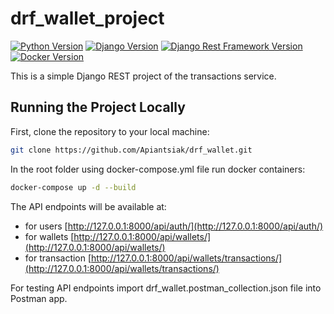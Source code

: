 # drf_wallet_project

[![Python Version](https://img.shields.io/badge/python-3.10-brightgreen.svg)](https://python.org)
[![Django Version](https://img.shields.io/badge/django-4.1.2-brightgreen.svg)](https://djangoproject.com)
[![Django Rest Framework Version](https://img.shields.io/badge/djangorestframework-3.14.0-brightgreen.svg)](https://www.django-rest-framework.org/)
[![Docker Version](https://img.shields.io/badge/docker-latest-brightgreen.svg)](https://docs.docker.com/)

This is a simple Django REST project of the transactions service.

## Running the Project Locally

First, clone the repository to your local machine:

```bash
git clone https://github.com/Apiantsiak/drf_wallet.git
```

In the root folder using docker-compose.yml file run docker containers:

```bash
docker-compose up -d --build
```

The API endpoints will be available at:
 - for users [http://127.0.0.1:8000/api/auth/](http://127.0.0.1:8000/api/auth/)
 - for wallets [http://127.0.0.1:8000/api/wallets/](http://127.0.0.1:8000/api/wallets/)
 - for transaction [http://127.0.0.1:8000/api/wallets/transactions/](http://127.0.0.1:8000/api/wallets/transactions/)

For testing API endpoints import drf_wallet.postman_collection.json file into Postman app.
